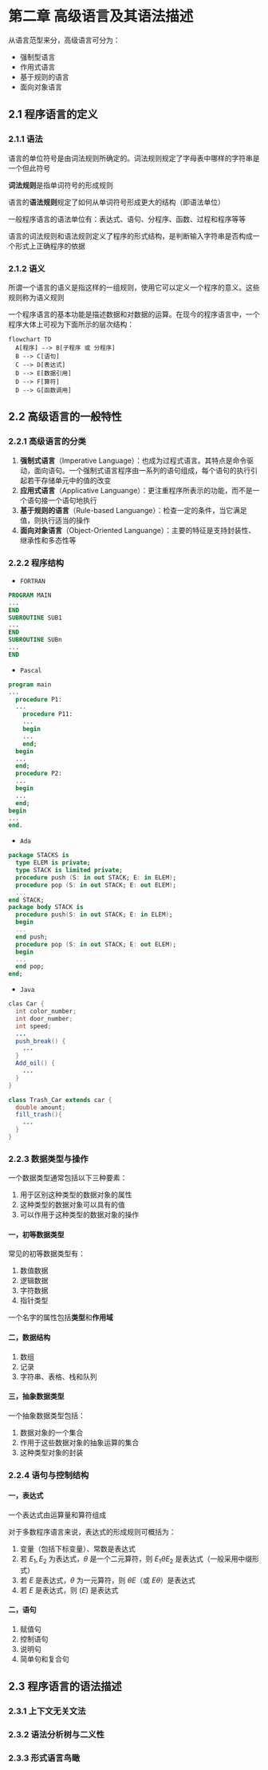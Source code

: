# 第二章 高级语言及其语法描述

从语言范型来分，高级语言可分为：

- 强制型语言
- 作用式语言
- 基于规则的语言
- 面向对象语言

## 2.1 程序语言的定义

### 2.1.1 语法

语言的单位符号是由词法规则所确定的。词法规则规定了字母表中哪样的字符串是一个但此符号

**词法规则**是指单词符号的形成规则

语言的**语法规则**规定了如何从单词符号形成更大的结构（即语法单位）

一般程序语言的语法单位有：表达式、语句、分程序、函数、过程和程序等等

语言的词法规则和语法规则定义了程序的形式结构，是判断输入字符串是否构成一个形式上正确程序的依据

### 2.1.2 语义

所谓一个语言的语义是指这样的一组规则，使用它可以定义一个程序的意义。这些规则称为语义规则

一个程序语言的基本功能是描述数据和对数据的运算。在现今的程序语言中，一个程序大体上可视为下面所示的层次结构：

```mermaid
flowchart TD
  A[程序] --> B[子程序 或 分程序]
  B --> C[语句]
  C --> D[表达式]
  D --> E[数据引用]
  D --> F[算符]
  D --> G[函数调用]
```

## 2.2 高级语言的一般特性

### 2.2.1 高级语言的分类

1. **强制式语言**（Imperative Language）：也成为过程式语言。其特点是命令驱动，面向语句。一个强制式语言程序由一系列的语句组成，每个语句的执行引起若干存储单元中的值的改变
2. **应用式语言**（Applicative Languange）：更注重程序所表示的功能，而不是一个语句接一个语句地执行
3. **基于规则的语言**（Rule-based Languange）：检查一定的条件，当它满足值，则执行适当的操作
4. **面向对象语言**（Object-Oriented Languange）：主要的特征是支持封装性、继承性和多态性等

### 2.2.2 程序结构

- `FORTRAN`

```fortran
PROGRAM MAIN
...
END
SUBROUTINE SUB1
...
END
SUBROUTINE SUBn
...
END
```

- `Pascal`

```pascal
program main
...
  procedure P1:
  ...
    procedure P11:
    ...
    begin
    ...
    end;
  begin
  ...
  end;
  procedure P2:
  ...
  begin
  ...
  end;
begin
...
end.
```

- `Ada`

```ada
package STACKS is
  type ELEM is private;
  type STACK is limited private;
  procedure push (S: in out STACK; E: in ELEM);
  procedure pop (S: in out STACK; E: out ELEM);
  ...
end STACK;
package body STACK is
  procedure push(S: in out STACK; E: in ELEM);
  begin
  ...
  end push;
  procedure pop (S: in out STACK; E: out ELEM);
  begin
  ...
  end pop;
end;
```

- `Java`

```java
clas Car {
  int color_number;
  int door_number;
  int speed;
  ...
  push_break() {
    ...
  }
  Add_oil() {
    ...
  }
}

class Trash_Car extends car {
  double amount;
  fill_trash(){
    ...
  }
}
```

### 2.2.3 数据类型与操作

一个数据类型通常包括以下三种要素：

1. 用于区别这种类型的数据对象的属性
2. 这种类型的数据对象可以具有的值
3. 可以作用于这种类型的数据对象的操作

#### 一，初等数据类型

常见的初等数据类型有：

1. 数值数据
2. 逻辑数据
3. 字符数据
4. 指针类型

一个名字的属性包括**类型**和**作用域**

#### 二，数据结构

1. 数组
2. 记录
3. 字符串、表格、栈和队列

#### 三，抽象数据类型

一个抽象数据类型包括：

1. 数据对象的一个集合
2. 作用于这些数据对象的抽象运算的集合
3. 这种类型对象的封装

### 2.2.4 语句与控制结构

#### 一，表达式

一个表达式由运算量和算符组成

对于多数程序语言来说，表达式的形成规则可概括为：

1. 变量（包括下标变量）、常数是表达式
2. 若 $E_1,E_2$ 为表达式，$\theta$ 是一个二元算符，则 $E_1\theta E_2$ 是表达式（一般采用中缀形式）
3. 若 $E$ 是表达式，$\theta$ 为一元算符，则 $\theta E$（或 $E\theta$）是表达式
4. 若 $E$ 是表达式，则 $(E)$ 是表达式

#### 二，语句

1. 赋值句
2. 控制语句
3. 说明句
4. 简单句和复合句

## 2.3 程序语言的语法描述

### 2.3.1 上下文无关文法

### 2.3.2 语法分析树与二义性

### 2.3.3 形式语言鸟瞰
